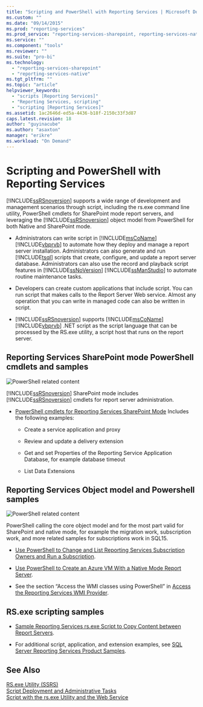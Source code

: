 ```yaml
---
title: "Scripting and PowerShell with Reporting Services | Microsoft Docs"
ms.custom: ""
ms.date: "09/14/2015"
ms.prod: "reporting-services"
ms.prod_service: "reporting-services-sharepoint, reporting-services-native"
ms.service: ""
ms.component: "tools"
ms.reviewer: ""
ms.suite: "pro-bi"
ms.technology: 
  - "reporting-services-sharepoint"
  - "reporting-services-native"
ms.tgt_pltfrm: ""
ms.topic: "article"
helpviewer_keywords: 
  - "scripts [Reporting Services]"
  - "Reporting Services, scripting"
  - "scripting [Reporting Services]"
ms.assetid: 1ac2646d-ed5a-4436-b18f-2150c33f3d87
caps.latest.revision: 18
author: "guyinacube"
ms.author: "asaxton"
manager: "erikre"
ms.workload: "On Demand"
---
```

# Scripting and PowerShell with Reporting Services
  [!INCLUDE[ssRSnoversion](../../includes/ssrsnoversion-md.md)] supports a wide range of development and management scenarios through script, including the rs.exe command line utility, PowerShell cmdlets for SharePoint mode report servers, and leveraging the [!INCLUDE[ssRSnoversion](../../includes/ssrsnoversion-md.md)] object model from PowerShell for both Native and SharePoint mode.  
  
-   Administrators can write script in [!INCLUDE[msCoName](../../includes/msconame-md.md)] [!INCLUDE[vbprvb](../../includes/vbprvb-md.md)] to automate how they deploy and manage a report server installation. Administrators can also generate and run [!INCLUDE[tsql](../../includes/tsql-md.md)] scripts that create, configure, and update a report server database. Administrators can also use the record and playback script features in [!INCLUDE[ssNoVersion](../../includes/ssnoversion-md.md)] [!INCLUDE[ssManStudio](../../includes/ssmanstudio-md.md)] to automate routine maintenance tasks.  
  
-   Developers can create custom applications that include script. You can run script that makes calls to the Report Server Web service. Almost any operation that you can write in managed code can also be written in script.  
  
-   [!INCLUDE[ssRSnoversion](../../includes/ssrsnoversion-md.md)] supports [!INCLUDE[msCoName](../../includes/msconame-md.md)] [!INCLUDE[vbprvb](../../includes/vbprvb-md.md)] .NET script as the script language that can be processed by the RS.exe utility, a script host that runs on the report server.  
  
## Reporting Services SharePoint mode PowerShell cmdlets and samples  
 ![PowerShell related content](../../analysis-services/instances/install-windows/media/rs-powershellicon.jpg "PowerShell related content")  
  
 [!INCLUDE[ssRSnoversion](../../includes/ssrsnoversion-md.md)] SharePoint mode includes [!INCLUDE[ssRSnoversion](../../includes/ssrsnoversion-md.md)] cmdlets for report server administration.  
  
-   [PowerShell cmdlets for Reporting Services SharePoint Mode](../../reporting-services/report-server-sharepoint/powershell-cmdlets-for-reporting-services-sharepoint-mode.md) Includes the following examples:  
  
    -   Create a service application and proxy  
  
    -   Review and update a delivery extension  
  
    -   Get and set Properties of the Reporting Service Application Database, for example database timeout  
  
    -   List Data Extensions  
  
## Reporting Services Object model and Powershell samples  
 ![PowerShell related content](../../analysis-services/instances/install-windows/media/rs-powershellicon.jpg "PowerShell related content")  
  
 PowerShell calling the core object model and for the most part valid for SharePoint and native mode, for example the migration work, subscription work, and more related samples for subscriptions work in SQL15.  
  
-   [Use PowerShell to Change and List Reporting Services Subscription Owners and Run a Subscription](../../reporting-services/subscriptions/manage-subscription-owners-and-run-subscription-powershell.md).  
  
-   [Use PowerShell to Create an Azure VM With a Native Mode Report Server](http://msdn.microsoft.com/library/azure/dn449661.aspx).  
  
-   See the section “Access the WMI classes using PowerShell” in [Access the Reporting Services WMI Provider](../../reporting-services/tools/access-the-reporting-services-wmi-provider.md).  
  

## RS.exe scripting samples  
  
-   [Sample Reporting Services rs.exe Script to Copy Content between Report Servers](../../reporting-services/tools/sample-reporting-services-rs-exe-script-to-copy-content-between-report-servers.md).  
  
-   For additional script, application, and extension examples, see [SQL Server Reporting Services Product Samples](http://go.microsoft.com/fwlink/?LinkId=177889).  
  
## See Also  
 [RS.exe Utility &#40;SSRS&#41;](../../reporting-services/tools/rs-exe-utility-ssrs.md)   
 [Script Deployment and Administrative Tasks](../../reporting-services/tools/script-deployment-and-administrative-tasks.md)   
 [Script with the rs.exe Utility and the Web Service](../../reporting-services/tools/script-with-the-rs-exe-utility-and-the-web-service.md)  
  
  
